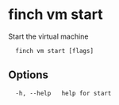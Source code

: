 # finch vm start

Start the virtual machine

```text
  finch vm start [flags]
```

## Options

```text
  -h, --help   help for start
```
